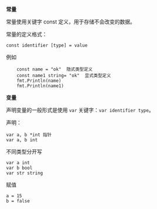 **常量**

常量使用关键字 const 定义，用于存储不会改变的数据。

常量的定义格式：

`const identifier [type] = value`

例如

```
	const name = "ok"  隐式类型定义
	const name1 string= "ok"  显式类型定义
	fmt.Println(name)
	fmt.Println(name1)
```



**变量**

声明变量的一般形式是使用 `var` 关键字：`var identifier type`。

声明：

```
var a, b *int 指针
var a, b int
```

不同类型分开写

```
var a int
var b bool
var str string  
```

赋值

```
a = 15
b = false
```

